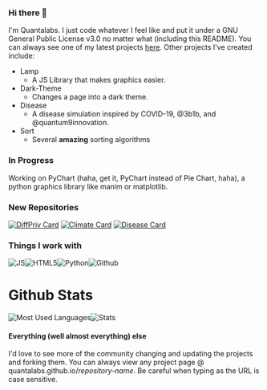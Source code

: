 ### Hi there 👋

I'm Quantalabs. I just code whatever I feel like and put it under a GNU General Public License v3.0 no matter what (including this README). You can always see one of my latest projects [here](https://quantalabs.github.io). Other projects I've created include:

* Lamp
  * A JS Library that makes graphics easier.
* Dark-Theme
  * Changes a page into a dark theme.
* Disease
  * A disease simulation inspired by COVID-19, @3b1b, and @quantum9innovation.
* Sort
  * Several **amazing** sorting algorithms

### In Progress
Working on PyChart (haha, get it, PyChart instead of Pie Chart, haha), a python graphics library like manim or matplotlib.

### New Repositories
[![DiffPriv Card](https://github-readme-stats.vercel.app/api/pin/?username=Quantalabs&repo=DiffPriv&show_owner=true)](https://github.com/Quantalabs/DiffPriv)
[![Climate Card](https://github-readme-stats.vercel.app/api/pin/?username=Quantalabs&repo=Climate&show_owner=true)](https://github.com/Quantalabs/Climate)
[![Disease Card](https://github-readme-stats.vercel.app/api/pin/?username=Quantalabs&repo=Disease&show_owner=true)](https://github.com/QUantalabs/Disease)

### Things I work with
![JS](https://camo.githubusercontent.com/32e66769a9e00b6e99c836103e3cfecea7fa4a54/68747470733a2f2f696d672e736869656c64732e696f2f62616467652f2d4a6176617363726970742d3339353262313f7374796c653d666c61742d737175617265266c6f676f3d6a617661736372697074266c6f676f436f6c6f723d7768697465)![HTML5](https://camo.githubusercontent.com/9572cc116f1378561edc42a0dca150a874f5c9aa/68747470733a2f2f696d672e736869656c64732e696f2f62616467652f2d48544d4c352d6136303934643f7374796c653d666c61742d737175617265266c6f676f3d68746d6c35266c6f676f436f6c6f723d7768697465)![Python](https://camo.githubusercontent.com/495a31936a6d578d2991cd806ab1a4f8b234a2dc/68747470733a2f2f696d672e736869656c64732e696f2f62616467652f2d507974686f6e2d3533313637363f7374796c653d666c61742d737175617265266c6f676f3d707974686f6e266c6f676f436f6c6f723d7768697465)![Github](https://camo.githubusercontent.com/53564ddd122c7997a7409825603e1b20ed2a80d8/68747470733a2f2f696d672e736869656c64732e696f2f62616467652f2d4769746875622d3764313036313f7374796c653d666c61742d737175617265266c6f676f3d676974687562266c6f676f436f6c6f723d7768697465)

# Github Stats

![Most Used Languages](https://github-readme-stats.vercel.app/api/top-langs/?username=Quantalabs&amp;theme=dark)![Stats](https://github-readme-stats.vercel.app/api?username=Quantalabs&theme=dark&show_icons=true)

#### Everything (well almost everything) else

I'd love to see more of the community changing and updating the projects and forking them. You can always view any project page @ quantalabs.github.io/*repository-name*. Be careful when typing as the URL is case sensitive.
